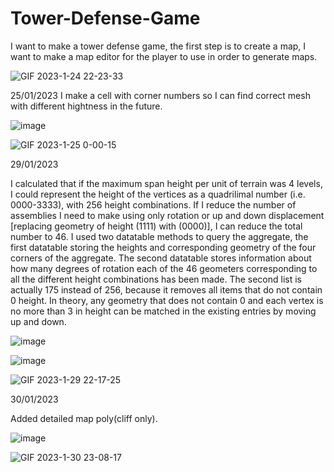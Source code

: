 # Tower-Defense-Game

I want to make a tower defense game, the first step is to create a map, I want to make a map editor for the player to use in order to generate maps.

![GIF 2023-1-24 22-23-33](https://user-images.githubusercontent.com/54026897/214255222-d2f0cf8a-d465-47f8-a15b-95473f5331b6.gif)

25/01/2023
I make a cell with corner numbers so I can find correct mesh with different hightness in the future.

![image](https://user-images.githubusercontent.com/54026897/214275808-93520ad0-b793-4f1e-b93b-32abc0adc33e.png)

![GIF 2023-1-25 0-00-15](https://user-images.githubusercontent.com/54026897/214275031-7a74c11b-f90c-4ed7-97ce-5e2e7a8d1a2d.gif)

29/01/2023

I calculated that if the maximum span height per unit of terrain was 4 levels, I could represent the height of the vertices as a quadrilimal number (i.e. 0000-3333), with 256 height combinations. If I reduce the number of assemblies I need to make using only rotation or up and down displacement [replacing geometry of height (1111) with (0000)], I can reduce the total number to 46.
I used two datatable methods to query the aggregate, the first datatable storing the heights and corresponding geometry of the four corners of the aggregate. The second datatable stores information about how many degrees of rotation each of the 46 geometers corresponding to all the different height combinations has been made. The second list is actually 175 instead of 256, because it removes all items that do not contain 0 height. In theory, any geometry that does not contain 0 and each vertex is no more than 3 in height can be matched in the existing entries by moving up and down.

![image](https://user-images.githubusercontent.com/54026897/215318023-f1701402-7fa9-4799-9166-75bb65ff9b3a.png)

![image](https://user-images.githubusercontent.com/54026897/215318057-9088894f-52a5-4788-9058-77fa0998b6f9.png)

![GIF 2023-1-29 22-17-25](https://user-images.githubusercontent.com/54026897/215316975-1e6a0e44-2e2c-4684-8f5d-a23ea5823a42.gif)

30/01/2023

Added detailed map poly(cliff only).

![image](https://user-images.githubusercontent.com/54026897/215449119-432805a3-1535-44e4-828d-59f005079c5d.png)

![GIF 2023-1-30 23-08-17](https://user-images.githubusercontent.com/54026897/215448519-6ff99dbb-4bf3-4217-b8f0-76ec073de38e.gif)
